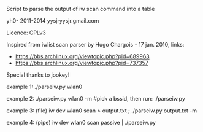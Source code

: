 Script to parse the output of iw scan command into a table

yh0- 2011-2014 yysjryysjr.gmail.com

Licence: GPLv3

Inspired from iwlist scan parser by Hugo Chargois - 17 jan. 2010, links:
- https://bbs.archlinux.org/viewtopic.php?pid=689963
- https://bbs.archlinux.org/viewtopic.php?pid=737357

Special thanks to jookey!

example 1:
  ./parseiw.py wlan0

example 2:
  ./parseiw.py wlan0 -m #pick a bssid, then run:
  ./parseiw.py <bssid>

example 3: (file)
  iw dev wlan0 scan > output.txt ; ./parseiw.py output.txt -m

example 4: (pipe)
  iw dev wlan0 scan passive | ./parseiw.py

